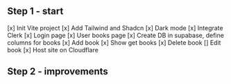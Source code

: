 ## Step 1 - start
[x] Init Vite project
[x] Add Tailwind and Shadcn
[x] Dark mode
[x] Integrate Clerk
[x] Login page
[x] User books page
[x] Create DB in supabase, define columns for books
[x] Add book
[x] Show get books
[x] Delete book
[] Edit book
[x] Host site on Cloudflare

## Step 2 - improvements